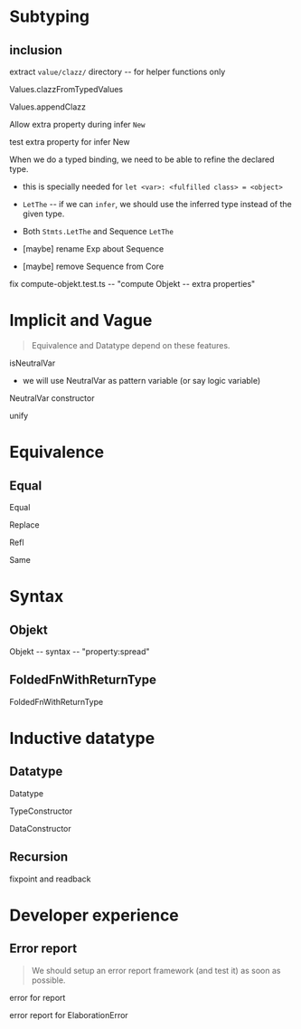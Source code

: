 # Subtyping

## inclusion

extract `value/clazz/` directory -- for helper functions only

Values.clazzFromTypedValues

Values.appendClazz

Allow extra property during infer `New`

test extra property for infer New

When we do a typed binding, we need to be able to refine the declared type.

- this is specially needed for `let <var>: <fulfilled class> = <object>`

- `LetThe` -- if we can `infer`, we should use the inferred type instead of the given type.

- Both `Stmts.LetThe` and Sequence `LetThe`

- [maybe] rename Exp about Sequence

- [maybe] remove Sequence from Core

fix compute-objekt.test.ts -- "compute Objekt -- extra properties"

# Implicit and Vague

> Equivalence and Datatype depend on these features.

isNeutralVar

- we will use NeutralVar as pattern variable (or say logic variable)

NeutralVar constructor

unify

# Equivalence

## Equal

Equal

Replace

Refl

Same

# Syntax

## Objekt

Objekt -- syntax -- "property:spread"

## FoldedFnWithReturnType

FoldedFnWithReturnType

# Inductive datatype

## Datatype

Datatype

TypeConstructor

DataConstructor

## Recursion

fixpoint and readback

# Developer experience

## Error report

> We should setup an error report framework (and test it) as soon as possible.

error for report

error report for ElaborationError
